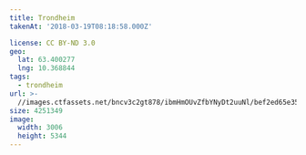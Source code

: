 ```yaml
---
title: Trondheim
takenAt: '2018-03-19T08:18:58.000Z'

license: CC BY-ND 3.0
geo:
  lat: 63.400277
  lng: 10.368844
tags:
  - trondheim
url: >-
  //images.ctfassets.net/bncv3c2gt878/ibmHmOUvZfbYNyDt2uuNl/bef2ed65e3590bb082fd191e7774c859/trondheim_40092903805_o
size: 4251349
image:
  width: 3006
  height: 5344
---
```

